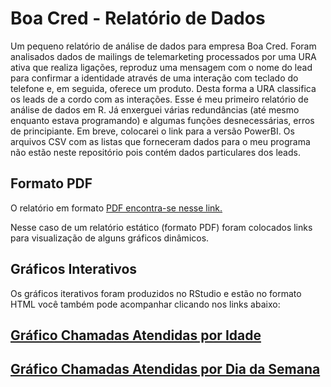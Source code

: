 # Boa Cred - Relatório de Dados


Um pequeno relatório de análise de dados para empresa Boa Cred. Foram analisados dados de mailings de telemarketing processados por uma URA ativa que realiza ligações, reproduz uma mensagem com o nome do lead para confirmar a identidade através de uma interação com teclado do telefone e, em seguida, oferece um produto. Desta forma a URA classifica os leads de a cordo com as interações.
Esse é meu primeiro relatório de análise de dados em R. Já enxerguei várias redundâncias (até mesmo enquanto estava programando) e algumas funções desnecessárias, erros de principiante. Em breve, colocarei o link para a versão PowerBI. Os arquivos CSV com as listas que forneceram dados para o meu programa não estão neste repositório pois contém dados particulares dos leads.


## Formato PDF

O relatório em formato [PDF encontra-se nesse link.](https://github.com/la-idea/boacredrelatorio/blob/master/Relat%C3%B3rio%20Boa%20Cred%20Mega.pdf)

Nesse caso de um relatório estático (formato PDF) foram colocados links para visualização de alguns gráficos dinâmicos.

## Gráficos Interativos

Os gráficos iterativos foram produzidos no RStudio e estão no formato HTML você também pode acompanhar clicando nos links abaixo:

## [Gráfico Chamadas Atendidas por Idade](https://la-idea.github.io/Int_idade.html)

## [Gráfico Chamadas Atendidas por Dia da Semana](https://la-idea.github.io/Int_dsemana.html)


